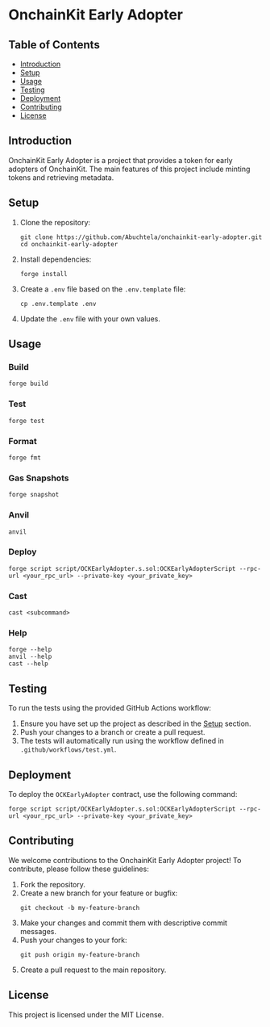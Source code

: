 # OnchainKit Early Adopter

## Table of Contents
- [Introduction](#introduction)
- [Setup](#setup)
- [Usage](#usage)
- [Testing](#testing)
- [Deployment](#deployment)
- [Contributing](#contributing)
- [License](#license)

## Introduction

OnchainKit Early Adopter is a project that provides a token for early adopters of OnchainKit. The main features of this project include minting tokens and retrieving metadata.

## Setup

1. Clone the repository:
    ```shell
    git clone https://github.com/Abuchtela/onchainkit-early-adopter.git
    cd onchainkit-early-adopter
    ```

2. Install dependencies:
    ```shell
    forge install
    ```

3. Create a `.env` file based on the `.env.template` file:
    ```shell
    cp .env.template .env
    ```

4. Update the `.env` file with your own values.

## Usage

### Build

```shell
forge build
```

### Test

```shell
forge test
```

### Format

```shell
forge fmt
```

### Gas Snapshots

```shell
forge snapshot
```

### Anvil

```shell
anvil
```

### Deploy

```shell
forge script script/OCKEarlyAdopter.s.sol:OCKEarlyAdopterScript --rpc-url <your_rpc_url> --private-key <your_private_key>
```

### Cast

```shell
cast <subcommand>
```

### Help

```shell
forge --help
anvil --help
cast --help
```

## Testing

To run the tests using the provided GitHub Actions workflow:

1. Ensure you have set up the project as described in the [Setup](#setup) section.
2. Push your changes to a branch or create a pull request.
3. The tests will automatically run using the workflow defined in `.github/workflows/test.yml`.

## Deployment

To deploy the `OCKEarlyAdopter` contract, use the following command:

```shell
forge script script/OCKEarlyAdopter.s.sol:OCKEarlyAdopterScript --rpc-url <your_rpc_url> --private-key <your_private_key>
```

## Contributing

We welcome contributions to the OnchainKit Early Adopter project! To contribute, please follow these guidelines:

1. Fork the repository.
2. Create a new branch for your feature or bugfix:
    ```shell
    git checkout -b my-feature-branch
    ```
3. Make your changes and commit them with descriptive commit messages.
4. Push your changes to your fork:
    ```shell
    git push origin my-feature-branch
    ```
5. Create a pull request to the main repository.

## License

This project is licensed under the MIT License.
